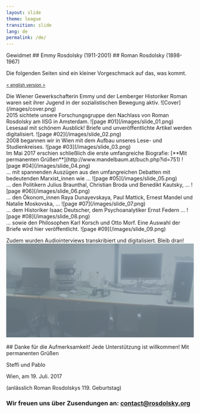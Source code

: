 ```yaml
---
layout: slide
theme: league
transition: slide
lang: de
permalink: /de/
---
```


<section data-markdown>
Gewidmet
## Emmy Rosdolsky (1911-2001)
## Roman Rosdolsky (1898-1967)

Die folgenden Seiten sind ein kleiner Vorgeschmack auf das, was kommt.

<small>[ < english version > ](/)</small>
</section>


<section data-markdown>
Die Wiener Gewerkschafterin Emmy und der Lemberger Historiker Roman waren seit ihrer Jugend in der sozialistischen Bewegung aktiv.
![Cover](/images/cover.png)
</section>


<section data-markdown>
2015 sichtete unsere Forschungsgruppe den Nachlass von Roman Rosdolsky am IISG in Amsterdam.
![page #01](/images/slide_01.png)
</section>


<section data-markdown>
Lesesaal mit schönem Ausblick! Briefe und unveröffentlichte Artikel werden digitalisiert.
![page #02](/images/slide_02.png)
</section>


<section data-markdown>
2008 begannen wir in Wien mit dem Aufbau unseres Lese- und Studienkreises.
![page #03](/images/slide_03.png)
</section>


<section data-markdown>
Im Mai 2017 erschien schließlich die erste umfangreiche Biografie: [**Mit permanenten Grüßen**](http://www.mandelbaum.at/buch.php?id=751)
![page #04](/images/slide_04.png)
</section>


<section data-markdown>
... mit spannenden Auszügen aus den umfangreichen Debatten mit bedeutenden Marxist_innen wie ...
![page #05](/images/slide_05.png)
</section>


<section data-markdown>
... den Politikern Julius Braunthal, Christian Broda und Benedikt Kautsky, ...
![page #06](/images/slide_06.png)
</section>


<section data-markdown>
... den Ökonom_innen Raya Dunayevskaya, Paul Mattick, Ernest Mandel und Natalie Moskovska, ...
![page #07](/images/slide_07.png)
</section>


<section data-markdown>
... dem Historiker Isaac Deutscher, dem Psychoanalytiker Ernst Federn ...
![page #08](/images/slide_08.png)
</section>


<section data-markdown>
... sowie den Philosophen Karl Korsch und Otto Morf. Eine Auswahl der Briefe wird hier veröffentlicht.
![page #09](/images/slide_09.png)
</section>


<section data-markdown>

Zudem wurden Audiointerviews transkribiert und digitalisiert. Bleib dran!
![page #10](/images/slide_10.png)
</section>


<section data-markdown>
## Danke für die Aufmerksamkeit! Jede Unterstützung ist willkommen!
Mit permanenten Grüßen

Steffi und Pablo

Wien, am 19. Juli. 2017

(anlässlich Roman Rosdolskys 119. Geburtstag)
### Wir freuen uns über Zusendungen an: [contact@rosdolsky.org](mailto:contact@rosdolsky.org)
</section>
